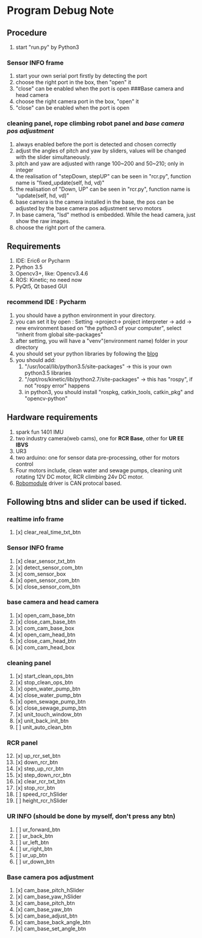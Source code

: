 # Program Debug Note

## Procedure
1. start "run.py" by Python3
### Sensor INFO frame
1. start your own serial port firstly by detecting the port
2. choose the right port in the box, then "open" it
3. "close" can be enabled when the port is open
###Base camera and head camera
1. choose the right camera port in the box, "open" it 
2. "close" can be enabled when the port is open
### **cleaning panel**, **rope climbing robot panel** and *base camera pos adjustment*
1. always enabled before the port is detected and chosen correctly
2. adjust the angles of pitch and yaw by sliders, values will be changed with the slider simultaneously.
3. pitch and yaw are adjusted with range 100~200 and 50~210; only in integer
4. the realisation of "stepDown, stepUP" can be seen in "rcr.py", function name is "fixed_update(self,  hd,  vd)"
5. the realisation of "Down, UP" can be seen in "rcr.py", function name is "update(self,  hd,  vd)"
6. base camera is the camera installed in the base, the pos can be adjusted by the base camera pos adjustment servo motors
7. In base camera, "lsd" method is embedded. While the head camera, just show the raw images.
8. choose the right port of the camera.

## Requirements
1. IDE: Eric6 or Pycharm
2. Python 3.5
3. Opencv3+, like: Opencv3.4.6
4. ROS: Kinetic; no need now
5. PyQt5, Qt based GUI

### recommend IDE : Pycharm
1. you should have a python environment in your directory.
2. you can set it by open : Setting ->project-> project interpreter -> add -> new environment based on "the python3 of your computer", select "inherit from global site-packages"
3. after setting, you will have a "venv"(environment name) folder in your directory
4. you should set your python libraries by following the [blog](https://blog.csdn.net/tterminator/article/details/79802094)
5. you should add: 
    1. "/usr/local/lib/python3.5/site-packages"  -> this is your own python3.5 libraries
    2. "/opt/ros/kinetic/lib/python2.7/site-packages" -> this has "rospy", if not "rospy error" happens
    3. in python3, you should install "rospkg, catkin_tools, catkin_pkg" and "opencv-python"
     

## Hardware requirements
1. spark fun 1401 IMU
2. two industry camera(web cams), one for **RCR Base**, other for **UR EE IBVS**
3. UR3
4. two arduino: one for sensor data pre-processing, other for motors control
5. Four motors include, clean water and sewage pumps, cleaning unit rotating 12V DC motor, RCR climbing 24v DC motor.  
6. [Robomodule](http://www.robomodule.net/download.html) driver is CAN protocal based.

## Following btns and slider can be used if ticked. 
### realtime info frame
1. [x] clear_real_time_txt_btn

### Sensor INFO frame
1. [x] clear_sensor_txt_btn
2. [x] detect_sensor_com_btn
3. [x] com_sensor_box
4. [x] open_sensor_com_btn
5. [x] close_sensor_com_btn

### base camera and head camera
1. [x] open_cam_base_btn
2. [x] close_cam_base_btn
3. [x] com_cam_base_box
4. [x] open_cam_head_btn
5. [x] close_cam_head_btn
6. [x] com_cam_head_box

### cleaning panel
1. [x] start_clean_ops_btn
2. [x] stop_clean_ops_btn
3. [x] open_water_pump_btn
4. [x] close_water_pump_btn
5. [x] open_sewage_pump_btn
6. [x] close_sewage_pump_btn
7. [x] unit_touch_window_btn
8. [x] unit_back_init_btn
9. [ ] unit_auto_clean_btn

### RCR panel
12. [x] up_rcr_set_btn
13. [x] down_rcr_btn
14. [x] step_up_rcr_btn
15. [x] step_down_rcr_btn
16. [x] clear_rcr_txt_btn
17. [x] stop_rcr_btn
18. [ ] speed_rcr_hSlider
19. [ ] height_rcr_hSlider

### UR INFO (should be done by myself, don't press any btn)
1. [ ] ur_forward_btn
2. [ ] ur_back_btn
3. [ ] ur_left_btn
4. [ ] ur_right_btn
5. [ ] ur_up_btn
6. [ ] ur_down_btn

### Base camera pos adjustment
1. [x] cam_base_pitch_hSlider
2. [x] cam_base_yaw_hSlider
3. [x] cam_base_pitch_btn
4. [x] cam_base_yaw_btn
5. [x] cam_base_adjust_btn
6. [x] cam_base_back_angle_btn
7. [x] cam_base_set_angle_btn
 
